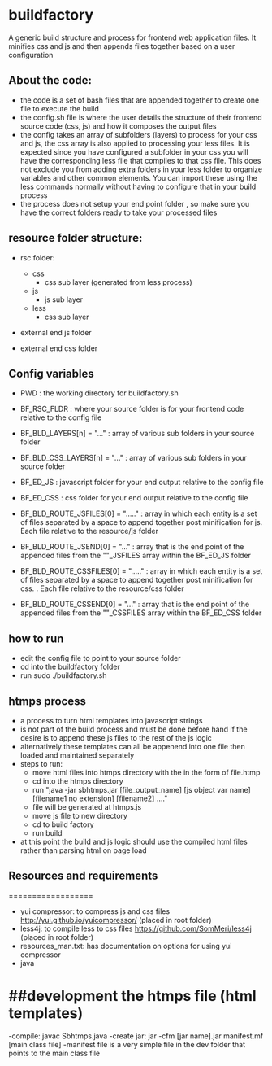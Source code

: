 # buildfactory
A generic build structure and process for frontend web application files. It minifies
css and js and then appends files together based on a user configuration


## About the code:
* the code is a set of bash files that are appended together to create one file to execute the build
* the config.sh file is where the user details the structure of their frontend source code (css, js) and how it composes the output files
* the config takes an array of subfolders (layers) to process for your css and js, the css array is also applied to processing
your less files. It is expected since you have configured a subfolder in your css you will have the corresponding less file
that compiles to that css file. This does not exclude you from adding extra folders in your less folder to organize variables
and other common elements. You can import these using the less commands normally without having to configure that in your
build process
* the process does not setup your end point folder , so make sure you have the correct  folders ready to take your
processed files


## resource folder structure:
* rsc folder:
    * css
        * css sub layer (generated from less process)
    * js
        * js sub layer
    * less
        * css sub layer

* external end js folder

* external end css folder

## Config variables
* PWD : the working directory for buildfactory.sh
* BF_RSC_FLDR : where your source folder is for your frontend code relative to the config file

* BF_BLD_LAYERS[n] = "..." : array of various sub folders in your source folder
* BF_BLD_CSS_LAYERS[n] = "..." : array of various sub folders in your source folder

* BF_ED_JS : javascript folder for your end output relative to the config file
* BF_ED_CSS : css folder for your end output relative to the config file

* BF_BLD_ROUTE_JSFILES[0] = "....." : array in which each entity is a set of files separated by a space to append 
together post minification for js. Each file relative to the resource/js folder
* BF_BLD_ROUTE_JSEND[0] = "..." : array that is the end point of the appended files from the ""_JSFILES array within the
BF_ED_JS folder

* BF_BLD_ROUTE_CSSFILES[0] = "....." : array in which each entity is a set of files separated by a space to append 
together post minification for css. . Each file relative to the resource/css folder
* BF_BLD_ROUTE_CSSEND[0] = "..." : array that is the end point of the appended files from the ""_CSSFILES array within the
BF_ED_CSS folder




## how to run
* edit the config file to point to your source folder
* cd into the buildfactory folder
* run sudo ./buildfactory.sh


## htmps process
* a process to turn html templates into javascript strings
* is not part of the build process and must be done before hand if the desire is to append these js files to the rest of the js logic
* alternatively these templates can all be appenend into one file then loaded and maintained separately
* steps to run:
    * move html files into htmps directory with the in the form of file.htmp
    * cd into the htmps directory
    * run "java -jar sbhtmps.jar [file_output_name] [js object var name] [filename1 no extension] [filename2] ...."
    * file will be generated at htmps.js
    * move js file to new directory
    * cd to build factory
    * run build
* at this point the build and js logic should use the compiled html files rather than parsing html on page load


## Resources and requirements
==================

- yui compressor: to compress js and css files http://yui.github.io/yuicompressor/ (placed in root folder)
- less4j: to compile less to css files  https://github.com/SomMeri/less4j (placed in root folder)
- resources_man.txt: has documentation on options for using yui compressor
- java


##development the htmps file (html templates)
=============================

-compile: javac Sbhtmps.java
-create jar: jar -cfm [jar name].jar manifest.mf [main class file]
-manifest file is a very simple file in the dev folder that points to the main class file

